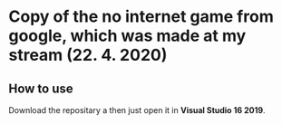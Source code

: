 # Copy of the no internet game from google, which was made at my stream (22. 4. 2020)
 
 ## How to use
 Download the repositary a then just open it in **Visual Studio 16 2019**.
